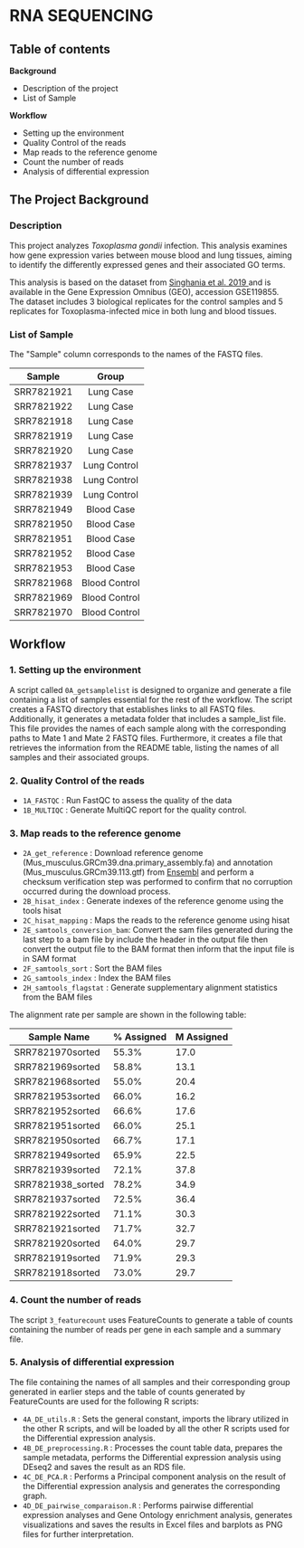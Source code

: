 # **RNA SEQUENCING**

## **Table of contents**

**Background**
- Description of the project
- List of Sample 

**Workflow**

- Setting up the environment
- Quality Control of the reads 
- Map reads to the reference genome 
- Count the number of reads 
- Analysis of differential expression 

## The Project Background
### Description 

This project analyzes _Toxoplasma gondii_ infection. This analysis examines how gene expression varies between mouse blood and lung tissues, aiming to identify the differently expressed genes and their associated GO terms.

This analysis is based on the dataset from [Singhania et al. 2019 ](https://www.nature.com/articles/s41467-019-10601-6) and is available in the Gene Expression Omnibus (GEO), accession GSE119855. The dataset includes 3 biological replicates for the control samples and 5 replicates for Toxoplasma-infected mice in both lung and blood tissues.

### **List of Sample**

The "Sample" column corresponds to the names of the FASTQ files.

|   Sample   |     Group     |
|:----------:|:-------------:|
| SRR7821921 |   Lung Case   |
| SRR7821922 |   Lung Case   |
| SRR7821918 |   Lung Case   |
| SRR7821919 |   Lung Case   |
| SRR7821920 |   Lung Case   |
| SRR7821937 |  Lung Control |
| SRR7821938 |  Lung Control |
| SRR7821939 |  Lung Control |
| SRR7821949 |   Blood Case  |
| SRR7821950 |   Blood Case  |
| SRR7821951 |   Blood Case  |
| SRR7821952 |   Blood Case  |
| SRR7821953 |   Blood Case  |
| SRR7821968 | Blood Control |
| SRR7821969 | Blood Control |
| SRR7821970 | Blood Control |

## Workflow 
### 1. Setting up the environment 
A script called `0A_getsamplelist` is designed to organize and generate a file containing a list of samples essential for the rest of the workflow. The script creates a FASTQ directory that establishes links to all FASTQ files. Additionally, it generates a metadata folder that includes a sample_list file. This file provides the names of each sample along with the corresponding paths to Mate 1 and Mate 2 FASTQ files. Furthermore, it creates a file that retrieves the information from the README table, listing the names of all samples and their associated groups.
### 2. Quality Control of the reads 

* `1A_FASTQC` : Run FastQC to assess the quality of the data
* `1B_MULTIQC` : Generate MultiQC report for the quality control.  

### 3. Map reads to the reference genome 

* `2A_get_reference` : Download reference genome (Mus_musculus.GRCm39.dna.primary_assembly.fa) and annotation (Mus_musculus.GRCm39.113.gtf) from [Ensembl](https://www.ensembl.org/info/data/ftp/index.html) and perform a checksum verification step was performed to confirm that no corruption occurred during the download process.
* `2B_hisat_index` : Generate indexes of the reference genome using the tools hisat
* `2C_hisat_mapping` : Maps the reads to the reference genome using hisat
* `2E_samtools_conversion_bam`: Convert the sam files generated during the last step to a bam file  by include the header in the output file then convert the output file to the BAM format then inform that the input file is in SAM format
* `2F_samtools_sort` : Sort the BAM files
* `2G_samtools_index` : Index the BAM files
* `2H_samtools_flagstat` : Generate supplementary alignment statistics from the BAM files

The alignment rate per sample are shown in the following table: 

|     Sample   Name        |     % Assigned    |     M Assigned    |
|--------------------------|-------------------|-------------------|
|     SRR7821970sorted     |     55.3%         |     17.0          |
|     SRR7821969sorted     |     58.8%         |     13.1          |
|     SRR7821968sorted     |     55.0%         |     20.4          |
|     SRR7821953sorted     |     66.0%         |     16.2          |
|     SRR7821952sorted     |     66.6%         |     17.6          |
|     SRR7821951sorted     |     66.0%         |     25.1          |
|     SRR7821950sorted     |     66.7%         |     17.1          |
|     SRR7821949sorted     |     65.9%         |     22.5          |
|     SRR7821939sorted     |     72.1%         |     37.8          |
|     SRR7821938_sorted    |     78.2%         |     34.9          |
|     SRR7821937sorted     |     72.5%         |     36.4          |
|     SRR7821922sorted     |     71.1%         |     30.3          |
|     SRR7821921sorted     |     71.7%         |     32.7          |
|     SRR7821920sorted     |     64.0%         |     29.7          |
|     SRR7821919sorted     |     71.9%         |     29.3          |
|     SRR7821918sorted     |     73.0%         |     29.7          |

### 4. Count the number of reads 

The script `3_featurecount` uses FeatureCounts to generate a table of counts containing the number of reads per gene in each sample and a summary file.

### 5. Analysis of differential expression 

The file containing the names of all samples and their corresponding group generated in earlier steps and the table of counts generated by FeatureCounts are used  for the following R scripts:
* `4A_DE_utils.R` : Sets the general constant, imports the  library utilized in the other R scripts, and will be loaded by all the other R scripts used for the Differential expression analysis.
* `4B_DE_preprocessing.R` : Processes the count table data, prepares the sample metadata, performs the Differential expression analysis using DEseq2 and saves the result as an RDS file.
* `4C_DE_PCA.R` : Performs a Principal component analysis on the result of the Differential expression analysis and generates the corresponding graph.
* `4D_DE_pairwise_comparaison.R` : Performs pairwise differential expression analyses and Gene Ontology enrichment analysis, generates visualizations  and saves the results in Excel files and barplots as PNG files for further interpretation.



